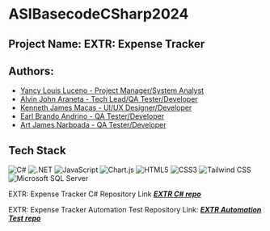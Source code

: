 # ASIBasecodeCSharp2024

## Project Name: EXTR: Expense Tracker

## Authors: 
- [Yancy Louis Luceno - Project Manager/System Analyst](https://github.com/Laucs)
- [Alvin John Araneta - Tech Lead/QA Tester/Developer](https://github.com/ajiwnl)
- [Kenneth James Macas - UI/UX Designer/Developer](https://github.com/soliken1)
- [Earl Brando Andrino - QA Tester/Developer](https://github.com/andrino25)
- [Art James Narboada - QA Tester/Developer](https://github.com/artnarboada)

## Tech Stack
![C#](https://img.shields.io/badge/c%23-%23239120.svg?style=for-the-badge&logo=csharp&logoColor=white) 
![.NET](https://img.shields.io/badge/.NET-5C2D91?style=for-the-badge&logo=.net&logoColor=white) 
![JavaScript](https://img.shields.io/badge/javascript-%23323330.svg?style=for-the-badge&logo=javascript&logoColor=%23F7DF1E) 
![Chart.js](https://img.shields.io/badge/chart.js-F5788D.svg?style=for-the-badge&logo=chart.js&logoColor=white) 
![HTML5](https://img.shields.io/badge/html5-%23E34F26.svg?style=for-the-badge&logo=html5&logoColor=white) 
![CSS3](https://img.shields.io/badge/css3-%231572B6.svg?style=for-the-badge&logo=css3&logoColor=white) 
![Tailwind CSS](https://img.shields.io/badge/tailwind%20css-%2338B2D8.svg?style=for-the-badge&logo=tailwindcss&logoColor=white) 
![Microsoft SQL Server](https://img.shields.io/badge/Microsoft%20SQL%20Server-CC2927?style=for-the-badge&logo=microsoft%20sql%20server&logoColor=white)

EXTR: Expense Tracker C# Repository Link ***[EXTR C# repo](https://github.com/ajiwnl/ASIJumpStart2024-Group1_ASIBasecodeCSharp2024-AutomationTesting)***

EXTR: Expense Tracker Automation Test Repository Link: ***[EXTR Automation Test repo](https://github.com/ajiwnl/ASIJumpStart2024-Group1_ASIBasecodeCSharp2024-AutomationTesting)***
